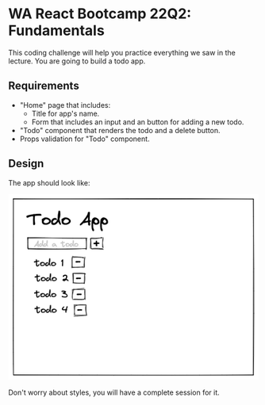 # WA React Bootcamp 22Q2: Fundamentals

This coding challenge will help you practice everything we saw in the lecture. You are going to build a todo app.

## Requirements

- "Home" page that includes:
  - Title for app's name.
  - Form that includes an input and an button for adding a new todo.
- "Todo" component that renders the todo and a delete button.
- Props validation for "Todo" component.

## Design

The app should look like:

![todo app](./todo-app.png)

Don't worry about styles, you will have a complete session for it.
